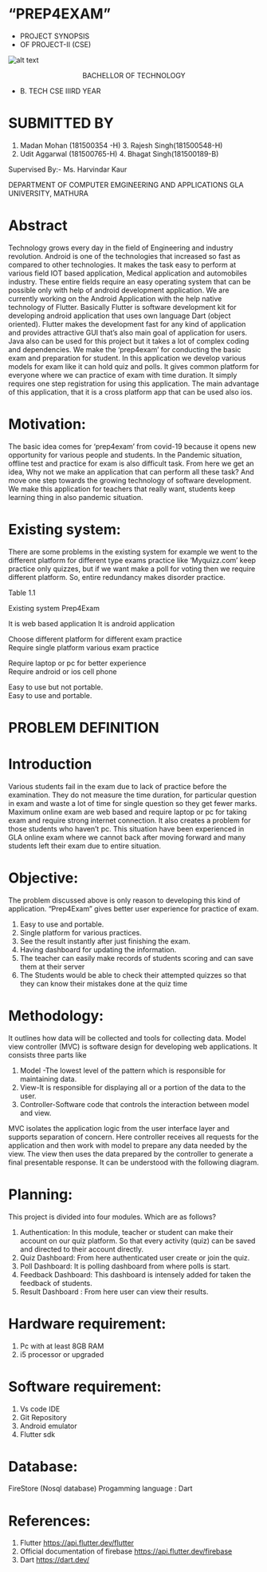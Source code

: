 # “PREP4EXAM”
- PROJECT SYNOPSIS
- OF PROJECT-II (CSE)

![alt text](https://upload.wikimedia.org/wikipedia/en/4/42/GLA_University_logo.png)

<p align="center">
 BACHELLOR OF TECHNOLOGY   
</p>

- B. TECH CSE IIIRD YEAR

# SUBMITTED BY
1.	Madan Mohan (181500354 -H)                    3. Rajesh Singh(181500548-H)
2.	Udit Aggarwal (181500765-H)                     4. Bhagat Singh(181500189-B)

 

Supervised By:-
Ms. Harvindar Kaur

DEPARTMENT OF COMPUTER EMGINEERING AND APPLICATIONS
GLA UNIVERSITY, MATHURA
	
# Abstract
Technology grows every day in the field of Engineering and industry revolution. Android is one of the technologies that increased so fast as compared to other technologies. It makes the task easy to perform at various field IOT based application, Medical application and automobiles industry. These entire fields require an easy operating system that can be possible only with help of android development application. 
We are currently working on the Android Application with the help native technology of Flutter. Basically Flutter is software development kit for developing android application that uses own language Dart (object oriented). Flutter makes the development fast for any kind of application and provides attractive GUI that’s also main goal of application for users. Java also can be used for this project but it takes a lot of complex coding and dependencies.
We make the ‘prep4exam’ for conducting the basic exam and preparation for student. In this application we develop various models for exam like it can hold quiz and polls. It gives common platform for everyone where we can practice of exam with time duration. It simply requires one step registration for using this application. The main advantage of this application, that it is a cross platform app that can be used also ios.

# Motivation:
The basic idea comes for ‘prep4exam’ from covid-19 because it opens new opportunity for various people and students. In the Pandemic situation, offline test and practice for exam is also difficult task. From here we get an idea, Why not we make an application that can perform all these task? And move one step towards the growing technology of software development. We make this application for teachers that really want, students keep learning thing in also pandemic situation.

# Existing system:
There are some problems in the existing system for example we went to the different platform for different type exams practice like ‘Myquizz.com’ keep practice only quizzes, but if we want make   a poll for voting then we require different platform. So, entire redundancy makes disorder practice.

Table 1.1

Existing system	
Prep4Exam

It is web based application	
It is android application

Choose different platform for different exam practice	
Require single platform various exam practice 

Require laptop or pc for better experience	
Require android or ios cell phone

Easy to use but not portable.	
Easy to use and portable.







# PROBLEM DEFINITION
# Introduction
Various students fail in the exam due to lack of practice before the examination. They do not measure the time duration, for particular question in exam and waste a lot of time for single question so they get fewer marks. Maximum online exam are web based and require laptop or pc for taking exam and require strong internet connection. It also creates a problem for those students who haven’t pc. This situation have been experienced in GLA online exam where we cannot back after moving forward and many students left their exam due to entire situation.


# Objective:
The problem discussed above is only reason to developing this kind of application. “Prep4Exam” gives better user experience for practice of exam. 
1.	Easy to use and portable.
2.	Single platform for various practices.
3.	See the result instantly after just finishing the exam.
4.	Having dashboard for updating the information.
5.	The teacher can easily make records of students scoring and can save them at their server
6.	The Students would be able to check their attempted quizzes so that they can know their mistakes done at the quiz time



# Methodology:
It outlines how data will be collected and tools for collecting data. Model view controller (MVC) is software design for developing web applications. It consists three parts like

1. Model -The lowest level of the pattern which is responsible for maintaining data.
2. View-It is responsible for displaying all or a portion of the data to the user.
3. Controller-Software code that controls the interaction between model and view.

MVC isolates the application logic from the user interface layer and supports separation of concern. Here controller receives all requests for the application and then work with model to prepare any data needed by the view. The view then uses the data prepared by the controller to generate a final presentable response. It can be understood with the following diagram.


 

# Planning:
This project is divided into four modules. Which are as follows?
1.	Authentication: In this module, teacher or student can make their account on our quiz platform.  So that every activity (quiz) can be saved and directed to their account directly. 
2.	Quiz Dashboard: From here authenticated user create or join the quiz.
3.	Poll Dashboard: It is polling dashboard from where polls is start.
4.	Feedback Dashboard: This dashboard is intensely added for taken the feedback of students.
5.	 Result Dashboard : From here user can view their results.


# Hardware requirement:
1.	Pc with at least 8GB RAM
2.	 i5 processor or upgraded


# Software requirement:
1.	Vs code IDE 
2.	Git Repository
3.	Android emulator
4.	Flutter sdk
# Database:
FireStore (Nosql database)
Progamming language : Dart


# References:

1.	Flutter https://api.flutter.dev/flutter
2.	Official documentation of firebase https://api.flutter.dev/firebase
3.	Dart https://dart.dev/













